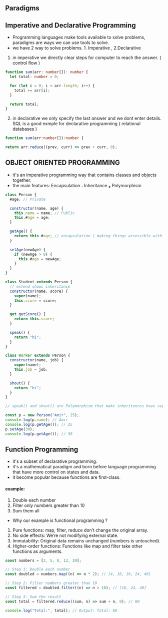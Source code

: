 ## Paradigms

## Imperative and Declarative Programming

- Programming languages make tools available to solve problems, paradigms are ways we can use tools to solve.
- we have 2 way to solve problems. 1. Imperative , 2.Declarative

1. in imperative we directly clear steps for computer to reach the answer. ( control flow )

```ts
function sum(arr: number[]): number {
  let total: number = 0;

  for (let i = 0; i < arr.length; i++) {
    total += arr[i];
  }

  return total;
}
```

2. in declarative we only specify the last answer and we dont enter details. SQL is a good exmple for declarative programming ( relational databases )

```ts
function sum(arr:number[]):number {

return arr.reduce((prev, curr) => prev + curr, 0);

```

## OBJECT ORIENTED PROGRAMMING

- it's an imperative programming way that contains classes and objects together.
- the main features: Encapsulation ، Inheritance و Polymorphism

```js
class Person {
  #age; // Private

  constructor(name, age) {
    this.name = name; // Public
    this.#age = age;
  }

  getAge() {
    return this.#age; // encapsulation ( making things accessible with only some methodes and hide the functions )
  }

  setAge(newAge) {
    if (newAge > 0) {
      this.#age = newAge;
    }
  }
}

class Student extends Person {
  // extend shows inheritance
  constructor(name, score) {
    super(name);
    this.score = score;
  }

  get getScore() {
    return this.score;
  }

  speak() {
    return "hi";
  }
}

class Worker extends Person {
  constructor(name, job) {
    super(name);
    this.job = job;
  }

  shout() {
    return "hi";
  }
}

// speak() and shout() are Polymorphism that make inheritences have separate shapes

const p = new Person("Amir", 25);
console.log(p.name); // Amir
console.log(p.getAge()); // 25
p.setAge(30);
console.log(p.getAge()); // 30
```

## Function Programming

- it's a subset of declarative programming.
- it's a mathematical paradigm and born before language programming that have more control on states and data.
- it become popular because functions are first-class.

#### example:

1. Double each number
2. Filter only numbers greater than 10
3. Sum them all

- Why our example is functional programming ?

1. Pure functions: map, filter, reduce don’t change the original array.
2. No side effects: We’re not modifying external state.
3. Immutability: Original data remains unchanged (numbers is untouched).
4. Higher-order functions: Functions like map and filter take other functions as arguments.

```js
const numbers = [2, 5, 8, 12, 20];

// Step 1: Double each number
const doubled = numbers.map((n) => n * 2); // [4, 10, 16, 24, 40]

// Step 2: Filter numbers greater than 10
const filtered = doubled.filter((n) => n > 10); // [16, 24, 40]

// Step 3: Sum the result
const total = filtered.reduce((sum, n) => sum + n, 0); // 80

console.log("Total:", total); // Output: Total: 80
```
